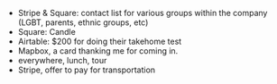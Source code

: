 - Stripe & Square: contact list for various groups within the company (LGBT, parents, ethnic groups, etc)
- Square: Candle
- Airtable: $200 for doing their takehome test
- Mapbox, a card thanking me for coming in.
- everywhere, lunch, tour
- Stripe, offer to pay for transportation
